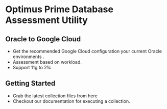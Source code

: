 # Optimus Prime Database Assessment Utility

## Oracle to Google Cloud

- Get the recommended Google Cloud configuration your current Oracle environments .
- Assessment based on workload.
- Support 11g to 21c

## Getting Started

- Grab the latest collection files from here
- Checkout our documentation for executing a collection.
